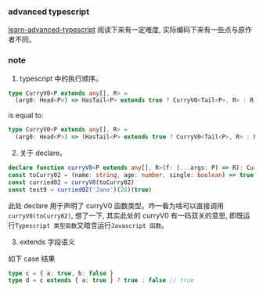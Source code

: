 ### advanced typescript

[learn-advanced-typescript](https://hackernoon.com/learn-advanced-typescript-4yl727e6) 阅读下来有一定难度, 实际编码下来有一些点与原作者不同。

### note

1. typescript 中的执行顺序。

```ts
type CurryV0<P extends any[], R> =
  (arg0: Head<P>) => HasTail<P> extends true ? CurryV0<Tail<P>, R> : R
```

is equal to:

```ts
type CurryV0<P extends any[], R> =
  (arg0: Head<P>) => (HasTail<P> extends true ? CurryV0<Tail<P>, R> : R)
```

2. 关于 declare。

```ts
declare function curryV0<P extends any[], R>(f: (...args: P) => R): CurryV0<P, R>
const toCurry02 = (name: string, age: number, single: boolean) => true
const curried02 = curryV0(toCurry02)
const test9 = curried02('Jane')(26)(true)
```

此处 declare 用于声明了 curryV0 函数类型。咋一看为啥可以直接调用 `curryV0(toCurry02)`, 想了一下, 其实此处的 curryV0 有一码双关的意思, 即既运行`Typescript 类型函数`又暗含运行`Javascript 函数`。

3. extends 字段语义

如下 case 结果

```ts
type c = { a: true, b: false }
type d = c extends { a: true } ? true : false // true
```


